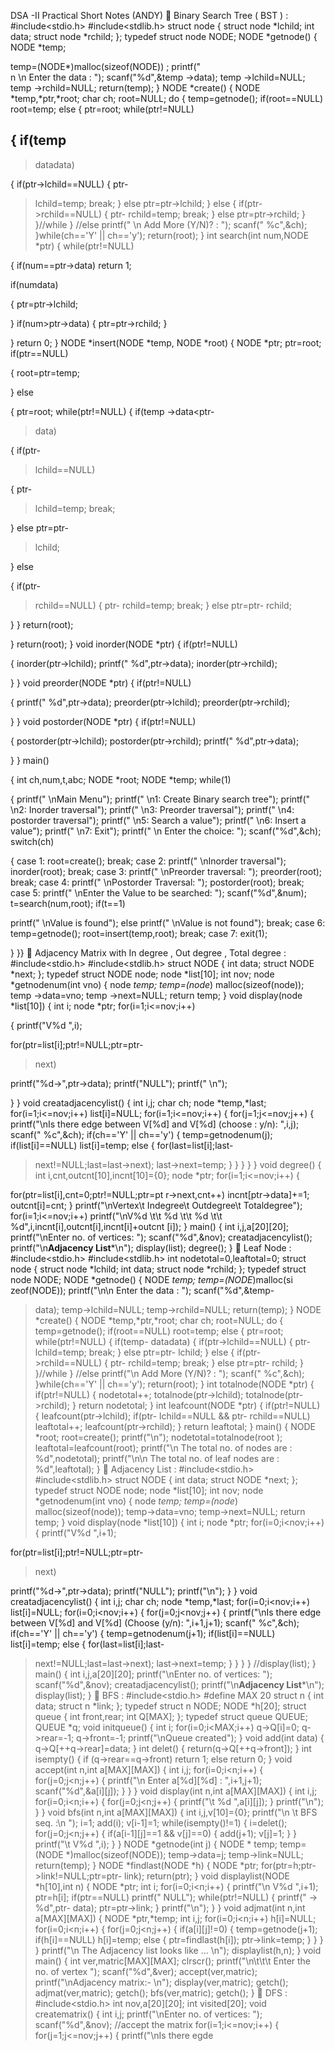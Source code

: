DSA
-II Practical 
Short Notes (ANDY)  Binary Search 
Tree ( BST )
:
#include<stdio.h>
#include<stdlib.h>
struct node {
 struct node *lchild;
 int data;
 struct node *rchild;
};
typedef struct node NODE;
NODE *getnode() {
 NODE *temp;
 
temp=(NODE*)malloc(sizeof(NODE)) ;
 printf("
\
n
\n Enter the data : ");
 scanf("%d",&temp
->data);
 temp
->lchild=NULL;
 temp
->rchild=NULL;
 return(temp); }
NODE *create() {
 NODE *temp,*ptr,*root;
 char ch;
 root=NULL;
 do
{
 temp=getnode();
 if(root==NULL)
root=temp;
 else {
 ptr=root;
 while(ptr!=NULL)
 
{
 if(temp
-
>data<ptr->data)
 
{
if(ptr->lchild==NULL) {
 ptr-
>lchild=temp;
 break;
}
else
 ptr=ptr->lchild; }
else {
if(ptr->rchild==NULL) {
 ptr-
>rchild=temp;
 break;
}
else
 ptr=ptr->rchild; }
 }//while
} //else
 printf("
\n Add More 
(Y/N)? : ");
 scanf(" %c",&ch);
 }while(ch=='Y' || ch=='y');
 return(root); }
int search(int num,NODE *ptr) {
 while(ptr!=NULL)
 
{
 if(num==ptr->data)
 return 1;
 
if(num<ptr->data)
 
{
 ptr=ptr->lchild;
 
}
if(num>ptr->data)
{
 ptr=ptr->rchild; }
 
}
 return 0; }
NODE *insert(NODE *temp, NODE 
*root) {
 NODE *ptr;
 ptr=root;
 if(ptr==NULL)
 
{
 root=ptr=temp;
 
}
 else
 
{
 ptr=root;
 while(ptr!=NULL) {
 if(temp
->data<ptr-
>data)
 
{
 if(ptr-
>lchild==NULL)
 
{
ptr-
>lchild=temp;
break;
 
}
 else
ptr=ptr-
>lchild;
 
}
 else
 
{
if(ptr-
>rchild==NULL)
{
 ptr-
>rchild=temp;
 break; }
else
 ptr=ptr-
>rchild;
 
}
}
 return(root);
 
}
return(root); }
void inorder(NODE *ptr) {
 if(ptr!=NULL)
 
{
 inorder(ptr->lchild);
 printf(" %d",ptr->data);
 inorder(ptr->rchild);
 
}
}
void preorder(NODE *ptr) {
 if(ptr!=NULL)
 
{
 printf(" %d",ptr->data);
 preorder(ptr->lchild);
 preorder(ptr->rchild);
 
}
}
void postorder(NODE *ptr) {
 if(ptr!=NULL)
 
{
 postorder(ptr->lchild);
 postorder(ptr->rchild);
 printf(" %d",ptr->data);
 
}
}
main()
 
{
 int ch,num,t,abc;
 NODE *root;
 NODE *temp;
 while(1)
 
{
 printf("
\nMain Menu");
 printf("
\n1: Create Binary search 
tree");
 printf("
\n2: Inorder traversal");
 printf("
\n3: Preorder traversal");
 printf("
\n4: postorder traversal");
 printf("
\n5: Search a value");
 printf("
\n6: Insert a value");
 printf("
\n7: Exit");
 printf("
\n Enter the choice: ");
 scanf("%d",&ch);
 switch(ch)
 
{
 case 1: root=create();
break;
 case 2:
printf("
\nInorder traversal");
inorder(root);
break;
 case 3:
printf("
\nPreorder traversal: ");
preorder(root);
break;
 case 4:
printf("
\nPostorder Traversal: ");
postorder(root);
break;
 case 5: printf("
\nEnter the Value 
to be searched: ");
scanf("%d",&num);
t=search(num,root);
if(t==1)
 
printf("
\nValue is found");
else
printf("
\nValue is not 
found");
break;
 case 6:
temp=getnode();
root=insert(temp,root);
break;
 case 7:
exit(1);
 
}
}}
 Adjacency Matrix 
with In degree , 
Out degree , 
Total degree
:
#include<stdio.h>
#include<stdlib.h>
struct NODE {
 int data;
 struct NODE *next;
};
typedef struct NODE node;
node *list[10];
int nov;
node *getnodenum(int vno) {
 node *temp;
 temp=(node*) malloc(sizeof(node));
 temp
->data=vno;
 temp
->next=NULL;
 return temp; }
void display(node *list[10]) {
 int i;
 node *ptr;
 for(i=1;i<=nov;i++)
 
{
 printf("V%d ",i);
 
for(ptr=list[i];ptr!=NULL;ptr=ptr-
>next)
 
printf("%d->",ptr->data);
 printf("NULL");
 printf("
\n");
 
}
}
void creatadjacencylist()
{
int i,j;
char ch;
node *temp,*last;
for(i=1;i<=nov;i++)
list[i]=NULL;
for(i=1;i<=nov;i++)
{
for(j=1;j<=nov;j++)
{
printf("\nIs there edge 
between V[%d] and V[%d] (choose : 
y/n): ",i,j);
scanf(" %c",&ch);
if(ch=='Y' || ch=='y')
{
temp=getnodenum(j);
if(list[i]==NULL)
list[i]=temp;
else
{
for(last=list[i];last-
>next!=NULL;last=last->next);
last->next=temp;
}
}
}
}
}
void degree()
{
 int i,cnt,outcnt[10],incnt[10]={0};
 node *ptr;
 for(i=1;i<=nov;i++)
 {
 
for(ptr=list[i],cnt=0;ptr!=NULL;ptr=pt
r->next,cnt++)
 incnt[ptr->data]+=1;
 outcnt[i]=cnt;
 }
 printf("\nVertex\t Indegree\t 
Outdegree\t Totaldegree");
 for(i=1;i<=nov;i++)
 printf("\nV%d \t\t %d \t\t %d \t\t 
%d",i,incnt[i],outcnt[i],incnt[i]+outcnt
[i]);
}
main()
{
 int i,j,a[20][20];
 printf("\nEnter no. of vertices: ");
 scanf("%d",&nov);
 creatadjacencylist();
 printf("\n******Adjacency 
List*******\n");
 display(list);
degree();
}
 Leaf Node :
#include<stdio.h>
#include<stdlib.h>
int nodetotal=0,leaftotal=0;
struct node
{
struct node *lchild;
int data;
struct node *rchild;
};
typedef struct node NODE;
NODE *getnode()
{
NODE *temp;
temp=(NODE*)malloc(si
zeof(NODE));
printf("\n\n Enter the 
data : ");
scanf("%d",&temp-
>data);
temp->lchild=NULL;
temp->rchild=NULL;
return(temp);
}
NODE *create()
{
NODE *temp,*ptr,*root;
char ch;
root=NULL;
do
{
temp=getnode();
if(root==NULL)
root=temp;
else
{
ptr=root;
while(ptr!=NULL)
{
if(temp-
>data<ptr->data)
{
if(ptr->lchild==NULL)
{
ptr-
>lchild=temp;
break;
}
else
ptr=ptr-
>lchild;
}
else
{
if(ptr->rchild==NULL)
{
ptr-
>rchild=temp;
break;
}
else
ptr=ptr-
>rchild;
}
}//while
} //else
printf("\n 
Add More (Y/N)? : ");
scanf(" 
%c",&ch);
}while(ch=='Y' || 
ch=='y');
return(root);
}
int totalnode(NODE *ptr)
{
if(ptr!=NULL)
{
nodetotal++;
totalnode(ptr->lchild);
totalnode(ptr->rchild);
}
return nodetotal;
}
int leafcount(NODE *ptr)
{
if(ptr!=NULL)
{
leafcount(ptr->lchild);
if(ptr-
>lchild==NULL && ptr-
>rchild==NULL)
leaftotal++;
leafcount(ptr->rchild);
}
return leaftotal;
}
main()
{
NODE *root;
root=create();
printf("\n");
nodetotal=totalnode(root
);
leaftotal=leafcount(root);
printf("\n The total no. 
of nodes are : %d",nodetotal);
printf("\n\n The total no. 
of leaf nodes are : %d",leaftotal);
}
 Adjacency List :
#include<stdio.h>
#include<stdlib.h>
struct NODE
{
 int data;
 struct NODE *next;
};
typedef struct NODE node;
node *list[10];
int nov;
node *getnodenum(int vno)
{
 node *temp;
 temp=(node*) malloc(sizeof(node));
 temp->data=vno;
 temp->next=NULL;
 return temp;
}
void display(node *list[10])
{
 int i;
 node *ptr;
 for(i=0;i<nov;i++)
 {
 printf("V%d ",i+1);
 
for(ptr=list[i];ptr!=NULL;ptr=ptr-
>next)
 
printf("%d->",ptr->data);
 printf("NULL");
 printf("\n");
 }
}
void creatadjacencylist()
{
int i,j;
char ch;
node *temp,*last;
for(i=0;i<nov;i++)
list[i]=NULL;
for(i=0;i<nov;i++)
{
for(j=0;j<nov;j++)
{
printf("\nIs there edge 
between V[%d] and V[%d] (Choose 
(y/n): ",i+1,j+1);
scanf(" %c",&ch);
if(ch=='Y' || ch=='y')
{
temp=getnodenum(j+1);
if(list[i]==NULL)
list[i]=temp;
else
{
for(last=list[i];last-
>next!=NULL;last=last->next);
last->next=temp;
}
}
}
}
//display(list);
}
main()
{
 int i,j,a[20][20];
 printf("\nEnter no. of vertices: ");
 scanf("%d",&nov);
 creatadjacencylist();
 printf("\n******Adjacency 
List*******\n");
 display(list);
}
 BFS :
#include<stdio.h>
#define MAX 20
struct n
{
 int data;
 struct n *link;
};
typedef struct n NODE;
NODE *h[20];
struct queue
{
 int front,rear;
 int Q[MAX];
};
typedef struct queue QUEUE;
QUEUE *q;
void initqueue()
{
 int i;
 for(i=0;i<MAX;i++)
 q->Q[i]=0;
 q->rear=-1;
 q->front=-1;
 printf("\nQueue created");
}
void add(int data)
{
 q->Q[++q->rear]=data;
}
int delet()
{
 return(q->Q[++q->front]);
}
int isempty()
{
 if (q->rear==q->front)
 return 1;
 else
 return 0;
}
void accept(int n,int a[MAX][MAX])
{
int i,j;
for(i=0;i<n;i++)
 {
 for(j=0;j<n;j++)
 {
printf("\n Enter 
a[%d][%d] : ",i+1,j+1);
scanf("%d",&a[i][j]);
 }
 }
}
void display(int n,int a[MAX][MAX])
{
int i,j;
for(i=0;i<n;i++)
 {
 for(j=0;j<n;j++)
 {
printf("\t %d ",a[i][j]);
 }
 printf("\n");
 }
}
void bfs(int n,int a[MAX][MAX])
{
 int i,j,v[10]={0};
 printf("\n \t BFS seq. :\n ");
 i=1;
 add(i);
 v[i-1]=1;
 while(isempty()!=1)
 {
i=delet();
for(j=0;j<n;j++)
 {
 if(a[i-1][j]==1 && 
v[j]==0)
 {
add(j+1);
v[j]=1;
 }
 }
printf("\t V%d ",i);
 }
}
NODE *getnode(int j)
{
 NODE * temp;
 temp=(NODE 
*)malloc(sizeof(NODE));
 temp->data=j;
 temp->link=NULL;
 return(temp);
}
NODE *findlast(NODE *h)
{
 NODE *ptr;
 for(ptr=h;ptr->link!=NULL;ptr=ptr-
>link);
 return(ptr);
}
void displaylist(NODE *h[10],int n)
{
 NODE *ptr;
 int i;
 for(i=0;i<n;i++)
 {
 printf("\n V%d ",i+1);
 ptr=h[i];
 if(ptr==NULL)
 printf(" NULL");
 while(ptr!=NULL)
 {
printf(" -> %d",ptr-
>data);
ptr=ptr->link;
 }
 printf("\n");
 }
}
void adjmat(int n,int a[MAX][MAX])
{
 NODE *ptr,*temp;
 int i,j;
 for(i=0;i<n;i++)
 h[i]=NULL;
 for(i=0;i<n;i++)
 {
 for(j=0;j<n;j++)
 {
if(a[i][j]!=0)
 {
 temp=getnode(j+1);
 if(h[i]==NULL)
 h[i]=temp;
 else
 {
 ptr=findlast(h[i]);
 ptr->link=temp;
 }
 }
 }
 }
 printf("\n The Adjacency list looks 
like ... \n");
 displaylist(h,n);
}
void main()
{
 int ver,matric[MAX][MAX];
clrscr();
printf("\n\t\t\t Enter the 
no. of vertex ");
scanf("%d",&ver);
accept(ver,matric);
printf("\nAdjacency 
matrix:- \n");
display(ver,matric);
getch();
adjmat(ver,matric);
getch();
bfs(ver,matric);
getch();
}
 DFS :
#include<stdio.h>
int nov,a[20][20];
int visited[20];
void creatematrix()
{
int i,j;
printf("\nEnter no. of 
vertices: ");
scanf("%d",&nov);
//accept the matrix
for(i=1;i<=nov;i++)
{
for(j=1;j<=nov;j++)
{
printf("\nIs there egde
